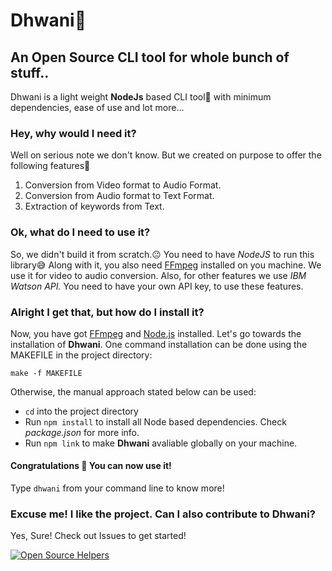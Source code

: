 # Dhwani🎵
## An Open Source CLI tool for whole bunch of stuff..
Dhwani is a light weight **NodeJs** based CLI tool🚀 with minimum dependencies, ease of use and lot more...

### Hey, why would I need it?
Well on serious note we don't know. But we created on purpose to offer the following features🤗
1. Conversion from Video format to Audio Format.
1. Conversion from Audio format to Text Format.
1. Extraction of keywords from Text.

### Ok, what do I need to use it?
So, we didn't build it from scratch.😐 You need to have *NodeJS* to run this library😅
Along with it, you also need [FFmpeg](http://ffmpeg.org/) installed on you machine. We use it for video to audio conversion.
Also, for other features we use *IBM Watson API.* You need to have your own API key, to use these features.

### Alright I get that, but how do I install it?
Now, you have got [FFmpeg](http://ffmpeg.org/) and [Node.js](https://nodejs.org/) installed. Let's go towards the installation of **Dhwani**.
One command installation can be done using the MAKEFILE in the project directory: 
```
make -f MAKEFILE
```
Otherwise, the manual approach stated below can be used:
* `cd` into the project directory
* Run `npm install` to install all Node based dependencies. Check *package.json* for more info.
* Run `npm link` to make **Dhwani** avaliable globally on your machine.

#### Congratulations 👏 You can now use it!
Type `dhwani` from your command line to know more! 

### Excuse me! I like the project. Can I also contribute to Dhwani?
Yes, Sure! Check out Issues to get started!

[![Open Source Helpers](https://www.codetriage.com/sagar-jadhav/dhwani/badges/users.svg)](https://www.codetriage.com/sagar-jadhav/dhwani)
